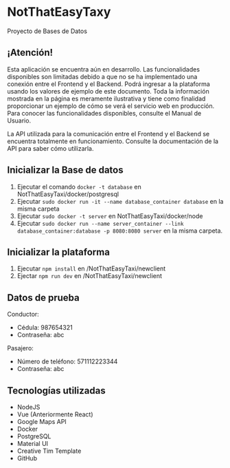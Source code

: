 # NotThatEasyTaxy

Proyecto de Bases de Datos

## ¡Atención!

Esta aplicación se encuentra aún en desarrollo. Las funcionalidades disponibles son limitadas debido a que no se ha implementado una conexión entre el Frontend y el Backend. Podrá ingresar a la plataforma
usando los valores de ejemplo de este documento. Toda la información mostrada en la página es meramente ilustrativa y tiene como finalidad proporcionar un ejemplo de cómo se verá el servicio web en producción. Para conocer las funcionalidades disponibles, consulte el Manual de Usuario.

La API utilizada para la comunicación entre el Frontend y el Backend se encuentra totalmente
en funcionamiento. Consulte la documentación de la API para saber cómo utilizarla.

## Inicializar la Base de datos

1. Ejecutar el comando `docker -t database` en NotThatEasyTaxi/docker/postgresql
2. Ejecutar `sudo docker run -it --name database_container database` en la misma carpeta
3. Ejecutar `sudo docker -t server` en NotThatEasyTaxi/docker/node
4. Ejecutar `sudo docker run --name server_container --link database_container:database -p 8080:8080 server` en la misma carpeta.

## Inicializar la plataforma

1. Ejecutar `npm install` en /NotThatEasyTaxi/newclient
2. Ejectar `npm run dev` en /NotThatEasyTaxi/newclient

## Datos de prueba

Conductor:
  * Cédula: 987654321
  * Contraseña: abc

Pasajero:
  * Número de teléfono: 571112223344
  * Contraseña: abc

## Tecnologías utilizadas

- NodeJS
- Vue (Anteriormente React)
- Google Maps API
- Docker
- PostgreSQL
- Material UI
- Creative Tim Template
- GitHub
